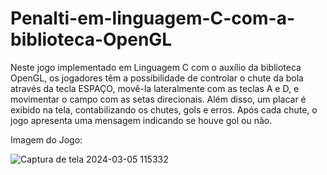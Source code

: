 # Penalti-em-linguagem-C-com-a-biblioteca-OpenGL
Neste jogo implementado em Linguagem C com o auxílio da biblioteca OpenGL, os jogadores têm a possibilidade de controlar o chute da bola através da tecla ESPAÇO, movê-la lateralmente com as teclas A e D, e movimentar o campo com as setas direcionais. Além disso, um placar é exibido na tela, contabilizando os chutes, gols e erros. Após cada chute, o jogo apresenta uma mensagem indicando se houve gol ou não.

Imagem do Jogo:

![Captura de tela 2024-03-05 115332](https://github.com/Viniciusprogrammerr/Penalti-em-linguagem-C-com-a-biblioteca-OpenGL/assets/141420705/c77f7311-c5c7-4910-8c28-142e26ad38a2)

